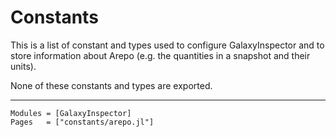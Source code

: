 # Constants

This is a list of constant and types used to configure GalaxyInspector and to store information about Arepo (e.g. the quantities in a snapshot and their units).

None of these constants and types are exported.

---

```@autodocs
Modules = [GalaxyInspector]
Pages   = ["constants/arepo.jl"]
```
